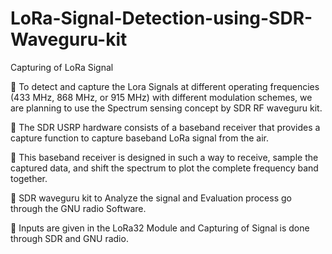# LoRa-Signal-Detection-using-SDR-Waveguru-kit
Capturing of LoRa Signal

📌 To detect and capture the Lora Signals at different operating frequencies (433 MHz, 868 MHz, or 915 MHz) with different modulation schemes, we are planning to use the Spectrum sensing concept by SDR RF waveguru kit. 

📌 The SDR USRP hardware consists of a baseband receiver that provides a capture function to capture baseband LoRa signal from the air. 

📌 This baseband receiver is designed in such a way to receive, sample the captured data, and shift the spectrum to plot the complete frequency band together.

📌 SDR waveguru kit to Analyze the signal and Evaluation process go through the GNU radio Software.

📌 Inputs are given in the LoRa32 Module and Capturing of Signal is done through SDR and GNU radio.
